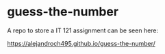 # guess-the-number
A repo to store a IT 121 assignment
 can be seen here:
 
 https://alejandroch495.github.io/guess-the-number/
